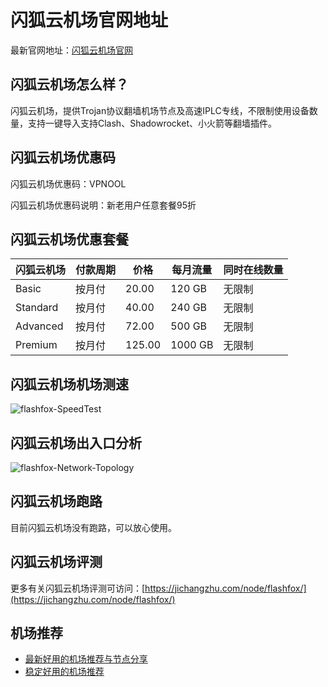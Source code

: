 # 闪狐云机场官网地址
最新官网地址：[闪狐云机场官网](https://jcz.affxc.com/flashfox/)

## 闪狐云机场怎么样？
闪狐云机场，提供Trojan协议翻墙机场节点及高速IPLC专线，不限制使用设备数量，支持一键导入支持Clash、Shadowrocket、小火箭等翻墙插件。

## 闪狐云机场优惠码
闪狐云机场优惠码：VPNOOL

闪狐云机场优惠码说明：新老用户任意套餐95折

## 闪狐云机场优惠套餐

| 闪狐云机场    | 付款周期 | 价格     | 每月流量    | 同时在线数量 |
|----------|------|--------|---------|--------|
| Basic    | 按月付  | 20.00  | 120 GB  | 无限制    |
| Standard | 按月付  | 40.00  | 240 GB  | 无限制    |
| Advanced | 按月付  | 72.00  | 500 GB  | 无限制    |
| Premium  | 按月付  | 125.00 | 1000 GB | 无限制    |

## 闪狐云机场机场测速

![flashfox-SpeedTest](https://github.com/user-attachments/assets/9b730b33-b0bd-4a92-addc-4a20b33de52a)


## 闪狐云机场出入口分析

![flashfox-Network-Topology](https://github.com/user-attachments/assets/00a67a5d-5fb4-4885-a9a1-2150cf1c300a)


## 闪狐云机场跑路
目前闪狐云机场没有跑路，可以放心使用。

## 闪狐云机场评测
更多有关闪狐云机场评测可访问：[https://jichangzhu.com/node/flashfox/](https://jichangzhu.com/node/flashfox/)

## 机场推荐
 - [最新好用的机场推荐与节点分享](https://github.com/jichangzhu/JichangTuijian)
 - [稳定好用的机场推荐](https://jichangzhu.com/node/?utm_source=github&utm_medium=jichangzhu-details)
